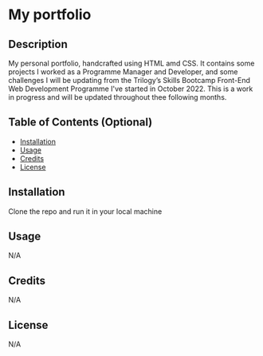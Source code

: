 # My portfolio

## Description
My personal portfolio, handcrafted using HTML amd CSS. It contains some projects I worked as a Programme Manager and Developer, and some challenges I will be updating from the Trilogy’s Skills Bootcamp Front-End Web Development Programme I've started in October 2022. This is a work in progress and will be updated throughout thee following months. 

## Table of Contents (Optional)

- [Installation](#installation)
- [Usage](#usage)
- [Credits](#credits)
- [License](#license)

## Installation
Clone the repo and run it in your local machine

## Usage
N/A

## Credits
N/A

## License
N/A
